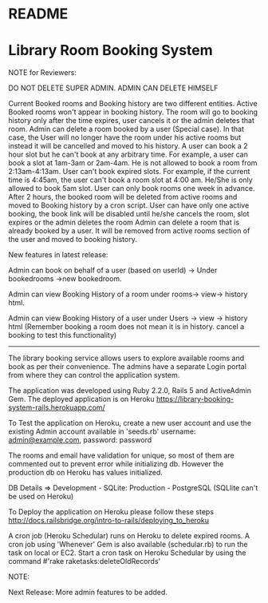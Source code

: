 # README
# Library Room Booking System

NOTE for Reviewers:

DO NOT DELETE SUPER ADMIN. ADMIN CAN DELETE HIMSELF

Current Booked rooms and Booking history are two different entities. Active Booked rooms won't appear in booking history. The room will go to booking history only after the time expires, user cancels it or the admin deletes that room.
Admin can delete a room booked by a user (Special case). In that case, the User will no longer have the room under his active rooms but instead it will be cancelled and moved to his history.
A user can book a 2 hour slot but he can't book at any arbitrary time. For example, a user can book a slot at 1am-3am or 2am-4am. He is not allowed to book a room from 2:13am-4:13am. 
User can't book expired slots. For example, if the current time is 4:45am, the user can't book a room slot at 4:00 am. He/She is only allowed to book 5am slot.
User can only book rooms one week in advance.
After 2 hours, the booked room will be deleted from active rooms and moved to Booking history by a cron script.
User can have only one active booking, the book link will be disabled until he/she cancels the room, slot expires or the admin deletes the room
Admin can delete a room that is already booked by a user. It will be removed from active rooms section of the user and moved to booking history.

New features in latest release:

Admin can book on behalf of a user (based on userId) -> Under bookedrooms ->new bookedroom.

Admin can view Booking History of a room under rooms-> view-> history html.

Admin can view Booking History of a user under Users -> view -> history html (Remember booking a room does not mean it is in history. cancel a booking to test this functionality)

---------------------------------------------------------------------------------------------------------------------------------

The library booking service allows users to explore available rooms and book as per their convenience. The admins have a separate Login portal from where they can control the application system.

The application was developed using Ruby 2.2.0, Rails 5 and ActiveAdmin Gem. The deployed application is on Heroku https://library-booking-system-rails.herokuapp.com/

To Test the application on Heroku, create a new user account and use the existing Admin account available in 'seeds.rb'
username: admin@example.com, password: password

The rooms and email have validation for unique, so most of them are commented out to prevent error while initializing db. However the production db on Heroku has values initialized. 

DB Details =>
Development - SQLite:
Production -  PostgreSQL (SQLlite can't be used on Heroku)

To Deploy the application on Heroku please follow these steps
http://docs.railsbridge.org/intro-to-rails/deploying_to_heroku

A cron job (Heroku Schedular) runs on Heroku to delete expired rooms. A cron job using 'Whenever' Gem is also available (schedular.rb) to run the task on local or EC2.
Start a cron task on Heroku Schedular by using the command #'rake raketasks:deleteOldRecords'




NOTE: 


Next Release: More admin features to be added.

